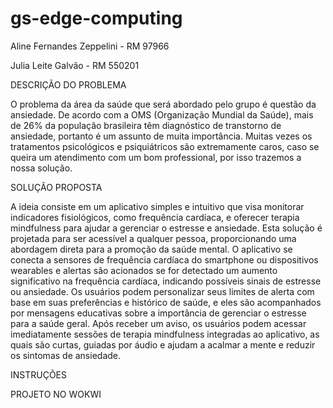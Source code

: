 # gs-edge-computing
Aline Fernandes Zeppelini - RM 97966

Julia Leite Galvão - RM 550201

DESCRIÇÃO DO PROBLEMA

O problema da área da saúde que será abordado pelo grupo é questão da ansiedade. De acordo com a OMS (Organização Mundial da Saúde), mais de 26% da população brasileira têm diagnóstico de transtorno de ansiedade, portanto é um assunto de muita importância. Muitas vezes os tratamentos psicológicos e psiquiátricos são extremamente caros, caso se queira um atendimento com um bom professional, por isso trazemos a nossa solução.

SOLUÇÃO PROPOSTA

A ideia consiste em um aplicativo simples e intuitivo que visa monitorar indicadores fisiológicos, como frequência cardíaca, e oferecer terapia mindfulness para ajudar a gerenciar o estresse e ansiedade. Esta solução é projetada para ser acessível a qualquer pessoa, proporcionando uma abordagem direta para a promoção da saúde mental.  O aplicativo se conecta a sensores de frequência cardíaca do smartphone ou dispositivos wearables e alertas são acionados se for detectado um aumento significativo na frequência cardíaca, indicando possíveis sinais de estresse ou ansiedade.
Os usuários podem personalizar seus limites de alerta com base em suas preferências e histórico de saúde, e eles são acompanhados por mensagens educativas sobre a importância de gerenciar o estresse para a saúde geral. Após receber um aviso, os usuários podem acessar imediatamente sessões de terapia mindfulness integradas ao aplicativo, as quais são curtas, guiadas por áudio e ajudam a acalmar a mente e reduzir os sintomas de ansiedade.

INSTRUÇÕES


PROJETO NO WOKWI 
